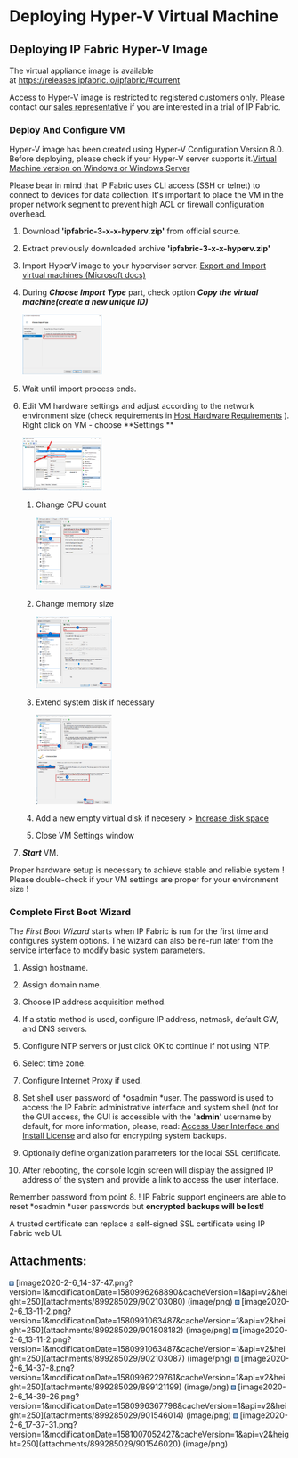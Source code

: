 # Deploying Hyper-V Virtual Machine

## **Deploying IP Fabric Hyper-V Image**

The virtual appliance image is available
at <https://releases.ipfabric.io/ipfabric/#current>

<div>

<div>

Access to Hyper-V image is restricted to registered customers only.
Please contact our [sales representative](mailto:sales@ipfabric.io) if
you are interested in a trial of IP Fabric.

</div>

</div>

### Deploy And Configure VM

<div>

<div>

Hyper-V image has been created using Hyper-V Configuration Version 8.0.
Before deploying, please check if your Hyper-V server supports
it.[Virtual Machine version on Windows or Windows
Server](https://docs.microsoft.com/en-us/windows-server/virtualization/hyper-v/deploy/upgrade-virtual-machine-version-in-hyper-v-on-windows-or-windows-server)

</div>

</div>

<div>

<div>

Please bear in mind that IP Fabric uses CLI access (SSH or telnet) to
connect to devices for data collection. It's important to place the VM
in the proper network segment to prevent high ACL or firewall
configuration overhead.

</div>

</div>

1.  Download **'ipfabric-3-x-x-hyperv.zip'** from official source.

2.  Extract previously downloaded
    archive **'ipfabric-3-x-x-hyperv.zip'** 

3.  Import HyperV image to your hypervisor server. [Export and Import
    virtual machines (Microsoft
    docs)](https://docs.microsoft.com/en-us/windows-server/virtualization/hyper-v/deploy/export-and-import-virtual-machines)

4.  During ***Choose Import Type*** part, check option ***Copy the
    virtual machine(create a new unique ID)***

    <img src="attachments/899285029/902103087?width=142" class="image-center" loading="lazy" data-image-src="attachments/899285029/902103087" data-height="533" data-width="704" data-unresolved-comment-count="0" data-linked-resource-id="902103087" data-linked-resource-version="2" data-linked-resource-type="attachment" data-linked-resource-default-alias="image2020-2-6_13-11-2.png?version=1&amp;modificationDate=1580991063487&amp;cacheVersion=1&amp;api=v2&amp;height=250" data-base-url="https://ipfabric.atlassian.net/wiki" data-linked-resource-content-type="image/png" data-linked-resource-container-id="899285029" data-linked-resource-container-version="6" data-media-id="6fb68c52-335b-4a49-ba53-a05db888dee4" data-media-type="file" width="142" />

5.  Wait until import process ends.

6.  Edit VM hardware settings and adjust according to the network
    environment size (check requirements in [Host Hardware
    Requirements](Host_Hardware_Requirements) ). Right click on VM -
    choose **Settings **

    <img src="attachments/899285029/902103080?width=142" class="image-center" loading="lazy" data-image-src="attachments/899285029/902103080" data-height="586" data-width="871" data-unresolved-comment-count="0" data-linked-resource-id="902103080" data-linked-resource-version="1" data-linked-resource-type="attachment" data-linked-resource-default-alias="image2020-2-6_14-37-47.png?version=1&amp;modificationDate=1580996268890&amp;cacheVersion=1&amp;api=v2&amp;height=250" data-base-url="https://ipfabric.atlassian.net/wiki" data-linked-resource-content-type="image/png" data-linked-resource-container-id="899285029" data-linked-resource-container-version="6" data-media-id="93c5df0c-83fa-4c82-be05-ea80838b83dc" data-media-type="file" width="142" />

    1.  Change CPU count

        <img src="attachments/899285029/899121199?width=136" class="image-center" loading="lazy" data-image-src="attachments/899285029/899121199" data-height="687" data-width="722" data-unresolved-comment-count="0" data-linked-resource-id="899121199" data-linked-resource-version="1" data-linked-resource-type="attachment" data-linked-resource-default-alias="image2020-2-6_14-37-8.png?version=1&amp;modificationDate=1580996229761&amp;cacheVersion=1&amp;api=v2&amp;height=250" data-base-url="https://ipfabric.atlassian.net/wiki" data-linked-resource-content-type="image/png" data-linked-resource-container-id="899285029" data-linked-resource-container-version="6" data-media-id="23c18fb1-7d6b-4330-8655-d32c4f6ff95b" data-media-type="file" width="136" />

    2.  Change memory size

        <img src="attachments/899285029/901546014?width=136" class="image-center" loading="lazy" data-image-src="attachments/899285029/901546014" data-height="687" data-width="722" data-unresolved-comment-count="0" data-linked-resource-id="901546014" data-linked-resource-version="1" data-linked-resource-type="attachment" data-linked-resource-default-alias="image2020-2-6_14-39-26.png?version=1&amp;modificationDate=1580996367798&amp;cacheVersion=1&amp;api=v2&amp;height=250" data-base-url="https://ipfabric.atlassian.net/wiki" data-linked-resource-content-type="image/png" data-linked-resource-container-id="899285029" data-linked-resource-container-version="6" data-media-id="7b635c38-e3ec-40f5-9462-cc164a725bf0" data-media-type="file" width="136" />

    3.  Extend system disk if necessary

        <img src="attachments/899285029/901546020?width=136" class="image-center" loading="lazy" data-image-src="attachments/899285029/901546020" data-height="843" data-width="719" data-unresolved-comment-count="0" data-linked-resource-id="901546020" data-linked-resource-version="1" data-linked-resource-type="attachment" data-linked-resource-default-alias="image2020-2-6_17-37-31.png?version=1&amp;modificationDate=1581007052427&amp;cacheVersion=1&amp;api=v2&amp;height=250" data-base-url="https://ipfabric.atlassian.net/wiki" data-linked-resource-content-type="image/png" data-linked-resource-container-id="899285029" data-linked-resource-container-version="6" data-media-id="bfba825b-f696-4399-a699-9464ed90ae2f" data-media-type="file" width="136" />

    4.  Add a new empty virtual disk if necesery > [Increase disk
        space](Increase_disk_space)

    5.  Close VM Settings window

7.  ***Start*** VM.

<div>

<div>

Proper hardware setup is necessary to achieve stable and reliable
system ! Please double-check if your VM settings are proper for your
environment size !

</div>

</div>

### Complete First Boot Wizard

The *First Boot Wizard* starts when IP Fabric is run for the first time
and configures system options. The wizard can also be re-run later from
the service interface to modify basic system parameters.

1.  Assign hostname.

2.  Assign domain name.

3.  Choose IP address acquisition method.

4.  If a static method is used, configure IP address, netmask, default
    GW, and DNS servers.

5.  Configure NTP servers or just click OK to continue if not using NTP.

6.  Select time zone.

7.  Configure Internet Proxy if used.

8.  Set shell user password of *osadmin *user. The password is used to
    access the IP Fabric administrative interface and system shell (not
    for the GUI access, the GUI is accessible with the '**admin**'
    username by default, for more information, please, read: [Access
    User Interface and Install
    License](Access_User_Interface_and_Install_License) and also for
    encrypting system backups.

9.  Optionally define organization parameters for the local SSL
    certificate.

10. After rebooting, the console login screen will display the assigned
    IP address of the system and provide a link to access the user
    interface.

<div>

<div>

Remember password from point 8. ! IP Fabric support engineers are able
to reset *osadmin *user passwords but **encrypted backups will be
lost**!

</div>

</div>

<div>

<div>

A trusted certificate can replace a self-signed SSL certificate using IP
Fabric web UI.

</div>

</div>

<div class="pageSectionHeader">

## Attachments:

</div>

<div class="greybox" align="left">

<img src="images/icons/bullet_blue.gif" width="8" height="8" />
[image2020-2-6_14-37-47.png?version=1&modificationDate=1580996268890&cacheVersion=1&api=v2&height=250](attachments/899285029/902103080)
(image/png)  
<img src="images/icons/bullet_blue.gif" width="8" height="8" />
[image2020-2-6_13-11-2.png?version=1&modificationDate=1580991063487&cacheVersion=1&api=v2&height=250](attachments/899285029/901808182)
(image/png)  
<img src="images/icons/bullet_blue.gif" width="8" height="8" />
[image2020-2-6_13-11-2.png?version=1&modificationDate=1580991063487&cacheVersion=1&api=v2&height=250](attachments/899285029/902103087)
(image/png)  
<img src="images/icons/bullet_blue.gif" width="8" height="8" />
[image2020-2-6_14-37-8.png?version=1&modificationDate=1580996229761&cacheVersion=1&api=v2&height=250](attachments/899285029/899121199)
(image/png)  
<img src="images/icons/bullet_blue.gif" width="8" height="8" />
[image2020-2-6_14-39-26.png?version=1&modificationDate=1580996367798&cacheVersion=1&api=v2&height=250](attachments/899285029/901546014)
(image/png)  
<img src="images/icons/bullet_blue.gif" width="8" height="8" />
[image2020-2-6_17-37-31.png?version=1&modificationDate=1581007052427&cacheVersion=1&api=v2&height=250](attachments/899285029/901546020)
(image/png)  

</div>
